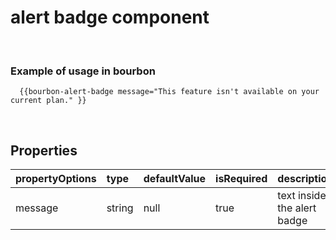 
# alert badge component

&nbsp;

### Example of usage in bourbon
```
  {{bourbon-alert-badge message="This feature isn't available on your current plan." }}

```
&nbsp;

## Properties
| propertyOptions | type | defaultValue | isRequired | description | options |
|----------|:----------|:--------------|:------------|:-------------|:------|
| message | string | null| true| text inside the alert badge||
